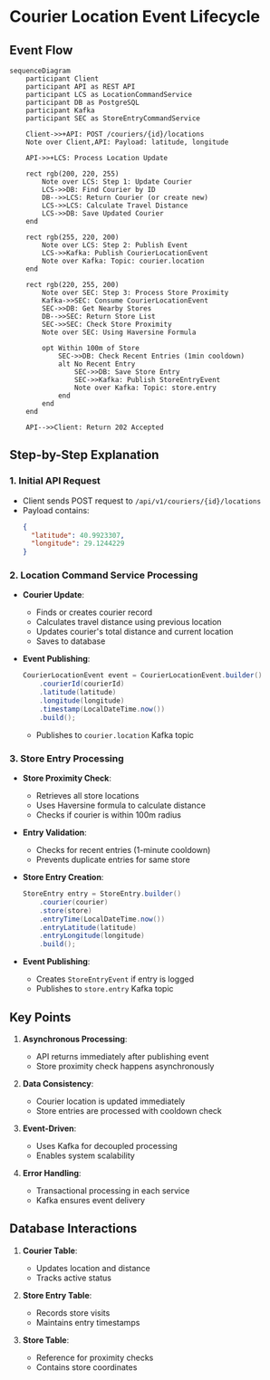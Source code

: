 # Courier Location Event Lifecycle

## Event Flow
```mermaid
sequenceDiagram
    participant Client
    participant API as REST API
    participant LCS as LocationCommandService
    participant DB as PostgreSQL
    participant Kafka
    participant SEC as StoreEntryCommandService

    Client->>+API: POST /couriers/{id}/locations
    Note over Client,API: Payload: latitude, longitude

    API->>+LCS: Process Location Update
    
    rect rgb(200, 220, 255)
        Note over LCS: Step 1: Update Courier
        LCS->>DB: Find Courier by ID
        DB-->>LCS: Return Courier (or create new)
        LCS->>LCS: Calculate Travel Distance
        LCS->>DB: Save Updated Courier
    end

    rect rgb(255, 220, 200)
        Note over LCS: Step 2: Publish Event
        LCS->>Kafka: Publish CourierLocationEvent
        Note over Kafka: Topic: courier.location
    end

    rect rgb(220, 255, 200)
        Note over SEC: Step 3: Process Store Proximity
        Kafka->>SEC: Consume CourierLocationEvent
        SEC->>DB: Get Nearby Stores
        DB-->>SEC: Return Store List
        SEC->>SEC: Check Store Proximity
        Note over SEC: Using Haversine Formula
        
        opt Within 100m of Store
            SEC->>DB: Check Recent Entries (1min cooldown)
            alt No Recent Entry
                SEC->>DB: Save Store Entry
                SEC->>Kafka: Publish StoreEntryEvent
                Note over Kafka: Topic: store.entry
            end
        end
    end

    API-->>Client: Return 202 Accepted
```

## Step-by-Step Explanation

### 1. Initial API Request
- Client sends POST request to `/api/v1/couriers/{id}/locations`
- Payload contains:
  ```json
  {
    "latitude": 40.9923307,
    "longitude": 29.1244229
  }
  ```

### 2. Location Command Service Processing
- **Courier Update**:
  - Finds or creates courier record
  - Calculates travel distance using previous location
  - Updates courier's total distance and current location
  - Saves to database

- **Event Publishing**:
  ```java
  CourierLocationEvent event = CourierLocationEvent.builder()
      .courierId(courierId)
      .latitude(latitude)
      .longitude(longitude)
      .timestamp(LocalDateTime.now())
      .build();
  ```
  - Publishes to `courier.location` Kafka topic

### 3. Store Entry Processing
- **Store Proximity Check**:
  - Retrieves all store locations
  - Uses Haversine formula to calculate distance
  - Checks if courier is within 100m radius

- **Entry Validation**:
  - Checks for recent entries (1-minute cooldown)
  - Prevents duplicate entries for same store

- **Store Entry Creation**:
  ```java
  StoreEntry entry = StoreEntry.builder()
      .courier(courier)
      .store(store)
      .entryTime(LocalDateTime.now())
      .entryLatitude(latitude)
      .entryLongitude(longitude)
      .build();
  ```

- **Event Publishing**:
  - Creates `StoreEntryEvent` if entry is logged
  - Publishes to `store.entry` Kafka topic

## Key Points
1. **Asynchronous Processing**: 
   - API returns immediately after publishing event
   - Store proximity check happens asynchronously

2. **Data Consistency**:
   - Courier location is updated immediately
   - Store entries are processed with cooldown check

3. **Event-Driven**:
   - Uses Kafka for decoupled processing
   - Enables system scalability

4. **Error Handling**:
   - Transactional processing in each service
   - Kafka ensures event delivery

## Database Interactions
1. **Courier Table**:
   - Updates location and distance
   - Tracks active status

2. **Store Entry Table**:
   - Records store visits
   - Maintains entry timestamps

3. **Store Table**:
   - Reference for proximity checks
   - Contains store coordinates 